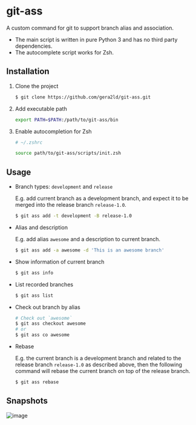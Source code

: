 # git-ass

A custom command for git to support branch alias and association.

- The main script is written in pure Python 3 and has no third party dependencies.
- The autocomplete script works for Zsh.

## Installation

1. Clone the project

   ```sh
   $ git clone https://github.com/gera2ld/git-ass.git
   ```

1. Add executable path

   ```sh
   export PATH=$PATH:/path/to/git-ass/bin
   ```

1. Enable autocompletion for Zsh

   ```sh
   # ~/.zshrc

   source path/to/git-ass/scripts/init.zsh
   ```

## Usage

- Branch types: `development` and `release`

  E.g. add current branch as a development branch, and expect it to be merged into the release branch `release-1.0`.

  ```sh
  $ git ass add -t development -B release-1.0
  ```

- Alias and description

  E.g. add alias `awesome` and a description to current branch.

  ```sh
  $ git ass add -a awesome -d 'This is an awesome branch'
  ```

- Show information of current branch

  ```sh
  $ git ass info
  ```

- List recorded branches

  ```sh
  $ git ass list
  ```

- Check out branch by alias

  ```sh
  # Check out `awesome`
  $ git ass checkout awesome
  # or
  $ git ass co awesome
  ```

- Rebase

  E.g. the current branch is a development branch and related to the release branch `release-1.0` as described above,
  then the following command will rebase the current branch on top of the release branch.

  ```sh
  $ git ass rebase
  ```

## Snapshots

![image](https://user-images.githubusercontent.com/3139113/60232717-079f2300-98d0-11e9-9459-8b195b23beef.png)
